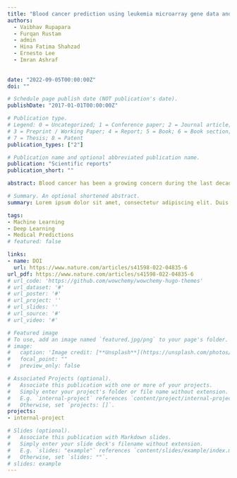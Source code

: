 ```yaml
---
title: "Blood cancer prediction using leukemia microarray gene data and hybrid logistic vector trees model"
authors:
  - Vaibhav Rupapara
  - Furqan Rustam
  - admin
  - Hina Fatima Shahzad
  - Ernesto Lee
  - Imran Ashraf
  
  
date: "2022-09-05T00:00:00Z"
doi: ""

# Schedule page publish date (NOT publication's date).
publishDate: "2017-01-01T00:00:00Z"

# Publication type.
# Legend: 0 = Uncategorized; 1 = Conference paper; 2 = Journal article;
# 3 = Preprint / Working Paper; 4 = Report; 5 = Book; 6 = Book section;
# 7 = Thesis; 8 = Patent
publication_types: ["2"]

# Publication name and optional abbreviated publication name.
publication: "Scientific reports"
publication_short: ""

abstract: Blood cancer has been a growing concern during the last decade and requires early diagnosis to start proper treatment. The diagnosis process is costly and time-consuming involving medical experts and several tests. Thus, an automatic diagnosis system for its accurate prediction is of significant importance. Diagnosis of blood cancer using leukemia microarray gene data and machine learning approach has become an important medical research today. Despite research efforts, desired accuracy and efficiency necessitate further enhancements. This study proposes an approach for blood cancer disease prediction using the supervised machine learning approach. For the current study, the leukemia microarray gene dataset containing 22,283 genes, is used. ADASYN resampling and Chi-squared (Chi2) features selection techniques are used to resolve imbalanced and high-dimensional dataset problems. 

# Summary. An optional shortened abstract.
summary: Lorem ipsum dolor sit amet, consectetur adipiscing elit. Duis posuere tellus ac convallis placerat. Proin tincidunt magna sed ex sollicitudin condimentum.

tags:
- Machine Learning
- Deep Learning
- Medical Predictions
# featured: false

links:
- name: DOI
  url: https://www.nature.com/articles/s41598-022-04835-6
url_pdf: https://www.nature.com/articles/s41598-022-04835-6
# url_code: 'https://github.com/wowchemy/wowchemy-hugo-themes'
# url_dataset: '#'
# url_poster: '#'
# url_project: ''
# url_slides: ''
# url_source: '#'
# url_video: '#'

# Featured image
# To use, add an image named `featured.jpg/png` to your page's folder. 
# image:
#   caption: 'Image credit: [**Unsplash**](https://unsplash.com/photos/s9CC2SKySJM)'
#   focal_point: ""
#   preview_only: false

# Associated Projects (optional).
#   Associate this publication with one or more of your projects.
#   Simply enter your project's folder or file name without extension.
#   E.g. `internal-project` references `content/project/internal-project/index.md`.
#   Otherwise, set `projects: []`.
projects:
- internal-project

# Slides (optional).
#   Associate this publication with Markdown slides.
#   Simply enter your slide deck's filename without extension.
#   E.g. `slides: "example"` references `content/slides/example/index.md`.
#   Otherwise, set `slides: ""`.
# slides: example
---
```


<!-- {{% callout note %}}
Create your slides in Markdown - click the *Slides* button to check out the example.
{{% /callout %}}

Supplementary notes can be added here, including [code, math, and images](https://wowchemy.com/docs/writing-markdown-latex/). -->
